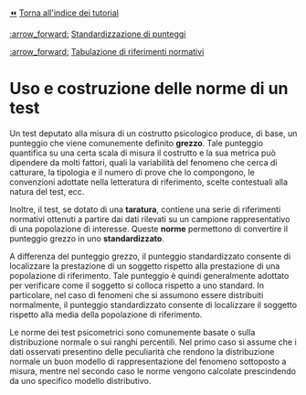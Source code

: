 [:rewind:](index.md) [Torna all'indice dei tutorial](index.md)

[:arrow\_forward:](norms1.md) [Standardizzazione di punteggi](norms1.md)

[:arrow\_forward:](norms2.md) [Tabulazione di riferimenti normativi](norms2.md)

Uso e costruzione delle norme di un test
========================================

Un test deputato alla misura di un costrutto psicologico produce, di base, un punteggio che viene comunemente definito **grezzo**. Tale punteggio quantifica su una certa scala di misura il costrutto e la sua metrica può dipendere da molti fattori, quali la variabilità del fenomeno che cerca di catturare, la tipologia e il numero di prove che lo compongono, le convenzioni adottate nella letteratura di riferimento, scelte contestuali alla natura del test, ecc.

Inoltre, il test, se dotato di una **taratura**, contiene una serie di riferimenti normativi ottenuti a partire dai dati rilevati su un campione rappresentativo di una popolazione di interesse. Queste **norme** permettono di convertire il punteggio grezzo in uno **standardizzato**.

A differenza del punteggio grezzo, il punteggio standardizzato consente di localizzare la prestazione di un soggetto rispetto alla prestazione di una popolazione di riferimento. Tale punteggio è quindi generalmente adottato per verificare come il soggetto si colloca rispetto a uno standard. In particolare, nel caso di fenomeni che si assumono essere distribuiti normalmente, il punteggio standardizzato consente di localizzare il soggetto rispetto alla media della popolazione di riferimento.

Le norme dei test psicometrici sono comunemente basate o sulla distribuzione normale o sui ranghi percentili. Nel primo caso si assume che i dati osservati presentino delle peculiarità che rendono la distribuzione normale un buon modello di rappresentazione del fenomeno sottoposto a misura, mentre nel secondo caso le norme vengono calcolate prescindendo da uno specifico modello distributivo.

